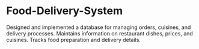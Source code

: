 # Food-Delivery-System
Designed and implemented a database for managing orders, cuisines, and delivery processes. Maintains information on restaurant dishes, prices, and cuisines. Tracks food preparation and delivery details.
